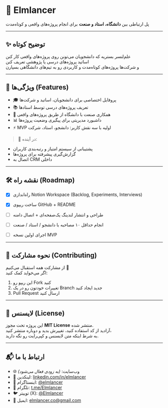 # 🚀 **Elmlancer**
پل ارتباطی بین **دانشگاه، استاد و صنعت** برای انجام پروژه‌های واقعی و کوتاه‌مدت  

---

## ✨ توضیح کوتاه
علم‌لنسر بستریه که دانشجویان می‌تونن روی پروژه‌های واقعی کار کنن  
اساتید پروژه‌های درسی یا پژوهشی تعریف کنن  
و شرکت‌ها پروژه‌های کوتاه‌مدت و کاربردی رو به تیم‌های دانشگاهی بسپارن  

---

## 🔑 ویژگی‌ها (Features)
- 🎓 پروفایل اختصاصی برای دانشجویان، اساتید و شرکت‌ها  
- 📚 تعریف پروژه‌های درسی توسط استادها  
- 🏢 همکاری صنعت با دانشگاه از طریق پروژه‌های واقعی  
- 📊 داشبورد مدیریتی برای پیگیری وضعیت پروژه‌ها  
- ⚡ MVP اولیه با سه نقش کاربر: دانشجو، استاد، شرکت  

> 🚧 در آینده:
- پشتیبانی از سیستم امتیاز و رتبه‌بندی کاربران  
- گزارش‌گیری پیشرفته برای پروژه‌ها  
- اتصال به CRM داخلی  

---

## 🛠 نقشه راه (Roadmap)
- [x] راه‌اندازی Notion Workspace (Backlog, Experiments, Interviews)  
- [x] ساخت ریپوی GitHub + README  
- [ ] طراحی و انتشار لندینگ یک‌صفحه‌ای + اتصال دامنه  
- [ ] انجام حداقل ۱۰ مصاحبه با دانشجو / استاد / صنعت  
- [ ] اجرای اولین نسخه MVP  

 

---

## 🤝 نحوه مشارکت (Contributing)
از مشارکت همه استقبال می‌کنیم 🙌  
اگر می‌خواید کمک کنید:  
1. این ریپو رو Fork کنید  
2. تغییرات خودتون رو در یک Branch جدید ایجاد کنید  
3. Pull Request ارسال کنید  

---

## 📄 لایسنس (License)
این پروژه تحت مجوز **MIT License** منتشر شده.  
آزادید از کد استفاده کنید، تغییرش بدید و دوباره منتشر کنید،  
به شرط اینکه متن لایسنس و کپی‌رایت رو نگه دارید.  

---

## 📬 ارتباط با ما
- 🌐 وب‌سایت: *(به زودی فعال می‌شود)*  
- 💼 لینکدین: [linkedin.com/in/elmlancer](https://www.linkedin.com/in/elmlancer)  
- 📸 اینستاگرام: [@elmlancer](https://www.instagram.com/elmlancer)  
- 📢 تلگرام: [t.me/Elmlancer](https://t.me/Elmlancer)  
- 🐦 توییتر (X): [@Elmlancer](https://twitter.com/Elmlancer)  
- 📧 ایمیل: elmlancer.co@gmail.com  
